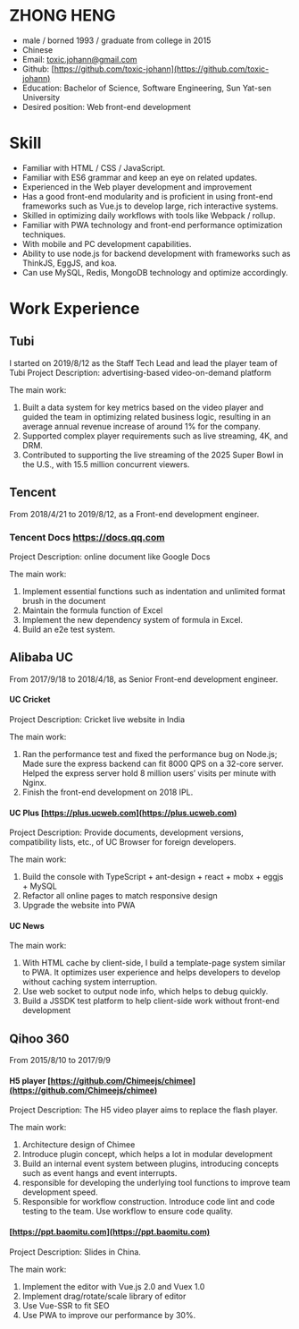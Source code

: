# ZHONG HENG

* male / borned 1993 / graduate from college in 2015
* Chinese
* Email: toxic.johann@gmail.com
* Github: [https://github.com/toxic-johann](https://github.com/toxic-johann)
* Education: Bachelor of Science, Software Engineering, Sun Yat-sen University
* Desired position: Web front-end development

# Skill

- Familiar with HTML / CSS / JavaScript.
- Familiar with ES6 grammar and keep an eye on related updates.
- Experienced in the Web player development and improvement
- Has a good front-end modularity and is proficient in using front-end frameworks such as Vue.js to develop large, rich interactive systems.
- Skilled in optimizing daily workflows with tools like Webpack / rollup.
- Familiar with PWA technology and front-end performance optimization techniques.
- With mobile and PC development capabilities.
- Ability to use node.js for backend development with frameworks such as ThinkJS, EggJS, and koa.
- Can use MySQL, Redis, MongoDB technology and optimize accordingly.

# Work Experience

## Tubi
I started on 2019/8/12 as the Staff Tech Lead and lead the player team of Tubi
Project Description: advertising-based video-on-demand platform

The main work:
1. Built a data system for key metrics based on the video player and guided the team in optimizing related business logic, resulting in an average annual revenue increase of around 1% for the company.
2. Supported complex player requirements such as live streaming, 4K, and DRM.
3. Contributed to supporting the live streaming of the 2025 Super Bowl in the U.S., with 15.5 million concurrent viewers.

## Tencent

From 2018/4/21 to 2019/8/12, as a Front-end development engineer.

### Tencent Docs  https://docs.qq.com

Project Description: online document like Google Docs

The main work:

1. Implement essential functions such as indentation and unlimited format brush in the document
2. Maintain the formula function of Excel
3. Implement the new dependency system of formula in Excel.
4. Build an e2e test system.

## Alibaba UC

From 2017/9/18 to 2018/4/18, as Senior Front-end development engineer.

#### UC Cricket

Project Description: Cricket live website in India

The main work:

1. Ran the performance test and fixed the performance bug on Node.js;  Made sure the express backend can fit 8000 QPS on a 32-core server. Helped the express server hold 8 million users’ visits per minute with Nginx. 
2. Finish the front-end development on 2018 IPL.

#### UC Plus [https://plus.ucweb.com](https://plus.ucweb.com)

Project Description: Provide documents, development versions, compatibility lists, etc., of UC Browser for foreign developers.

The main work:

1. Build the console with TypeScript + ant-design + react + mobx + eggjs + MySQL
2. Refactor all online pages to match responsive design
3. Upgrade the website into PWA

#### UC News

The main work:

1. With HTML cache by client-side, I build a template-page system similar to PWA. It optimizes user experience and helps developers to develop without caching system interruption.
2. Use web socket to output node info, which helps to debug quickly.
3. Build a JSSDK test platform to help client-side work without front-end development

## Qihoo 360

From 2015/8/10 to 2017/9/9

#### H5 player [https://github.com/Chimeejs/chimee](https://github.com/Chimeejs/chimee)

Project Description: The H5 video player aims to replace the flash player.

The main work:

1. Architecture design of Chimee
2. Introduce plugin concept, which helps a lot in modular development
3. Build an internal event system between plugins, introducing concepts such as event hangs and event interrupts.
4. responsible for developing the underlying tool functions to improve team development speed.
5. Responsible for workflow construction. Introduce code lint and code testing to the team. Use workflow to ensure code quality.

####  [https://ppt.baomitu.com](https://ppt.baomitu.com)

Project Description: Slides in China.

The main work:

1. Implement the editor with Vue.js 2.0 and Vuex 1.0
2. Implement drag/rotate/scale library of editor
3. Use Vue-SSR to fit SEO
4. Use PWA to improve our performance by 30%.